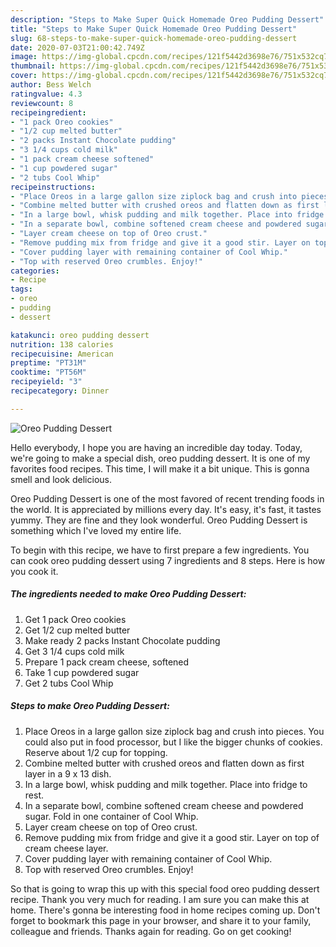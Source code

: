 ```yaml
---
description: "Steps to Make Super Quick Homemade Oreo Pudding Dessert"
title: "Steps to Make Super Quick Homemade Oreo Pudding Dessert"
slug: 68-steps-to-make-super-quick-homemade-oreo-pudding-dessert
date: 2020-07-03T21:00:42.749Z
image: https://img-global.cpcdn.com/recipes/121f5442d3698e76/751x532cq70/oreo-pudding-dessert-recipe-main-photo.jpg
thumbnail: https://img-global.cpcdn.com/recipes/121f5442d3698e76/751x532cq70/oreo-pudding-dessert-recipe-main-photo.jpg
cover: https://img-global.cpcdn.com/recipes/121f5442d3698e76/751x532cq70/oreo-pudding-dessert-recipe-main-photo.jpg
author: Bess Welch
ratingvalue: 4.3
reviewcount: 8
recipeingredient:
- "1 pack Oreo cookies"
- "1/2 cup melted butter"
- "2 packs Instant Chocolate pudding"
- "3 1/4 cups cold milk"
- "1 pack cream cheese softened"
- "1 cup powdered sugar"
- "2 tubs Cool Whip"
recipeinstructions:
- "Place Oreos in a large gallon size ziplock bag and crush into pieces. You could also put in food processor, but I like the bigger chunks of cookies. Reserve about 1/2 cup for topping."
- "Combine melted butter with crushed oreos and flatten down as first layer in a 9 x 13 dish."
- "In a large bowl, whisk pudding and milk together. Place into fridge to rest."
- "In a separate bowl, combine softened cream cheese and powdered sugar. Fold in one container of Cool Whip."
- "Layer cream cheese on top of Oreo crust."
- "Remove pudding mix from fridge and give it a good stir. Layer on top of cream cheese layer."
- "Cover pudding layer with remaining container of Cool Whip."
- "Top with reserved Oreo crumbles. Enjoy!"
categories:
- Recipe
tags:
- oreo
- pudding
- dessert

katakunci: oreo pudding dessert 
nutrition: 138 calories
recipecuisine: American
preptime: "PT31M"
cooktime: "PT56M"
recipeyield: "3"
recipecategory: Dinner

---
```



![Oreo Pudding Dessert](https://img-global.cpcdn.com/recipes/121f5442d3698e76/751x532cq70/oreo-pudding-dessert-recipe-main-photo.jpg)

Hello everybody, I hope you are having an incredible day today. Today, we're going to make a special dish, oreo pudding dessert. It is one of my favorites food recipes. This time, I will make it a bit unique. This is gonna smell and look delicious.

Oreo Pudding Dessert is one of the most favored of recent trending foods in the world. It is appreciated by millions every day. It's easy, it's fast, it tastes yummy. They are fine and they look wonderful. Oreo Pudding Dessert is something which I've loved my entire life.




To begin with this recipe, we have to first prepare a few ingredients. You can cook oreo pudding dessert using 7 ingredients and 8 steps. Here is how you cook it.

<!--inarticleads1-->

##### The ingredients needed to make Oreo Pudding Dessert:

1. Get 1 pack Oreo cookies
1. Get 1/2 cup melted butter
1. Make ready 2 packs Instant Chocolate pudding
1. Get 3 1/4 cups cold milk
1. Prepare 1 pack cream cheese, softened
1. Take 1 cup powdered sugar
1. Get 2 tubs Cool Whip




<!--inarticleads2-->

##### Steps to make Oreo Pudding Dessert:

1. Place Oreos in a large gallon size ziplock bag and crush into pieces. You could also put in food processor, but I like the bigger chunks of cookies. Reserve about 1/2 cup for topping.
1. Combine melted butter with crushed oreos and flatten down as first layer in a 9 x 13 dish.
1. In a large bowl, whisk pudding and milk together. Place into fridge to rest.
1. In a separate bowl, combine softened cream cheese and powdered sugar. Fold in one container of Cool Whip.
1. Layer cream cheese on top of Oreo crust.
1. Remove pudding mix from fridge and give it a good stir. Layer on top of cream cheese layer.
1. Cover pudding layer with remaining container of Cool Whip.
1. Top with reserved Oreo crumbles. Enjoy!




So that is going to wrap this up with this special food oreo pudding dessert recipe. Thank you very much for reading. I am sure you can make this at home. There's gonna be interesting food in home recipes coming up. Don't forget to bookmark this page in your browser, and share it to your family, colleague and friends. Thanks again for reading. Go on get cooking!
